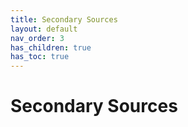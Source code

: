 ```yaml
---
title: Secondary Sources
layout: default
nav_order: 3
has_children: true
has_toc: true
---
```

# Secondary Sources